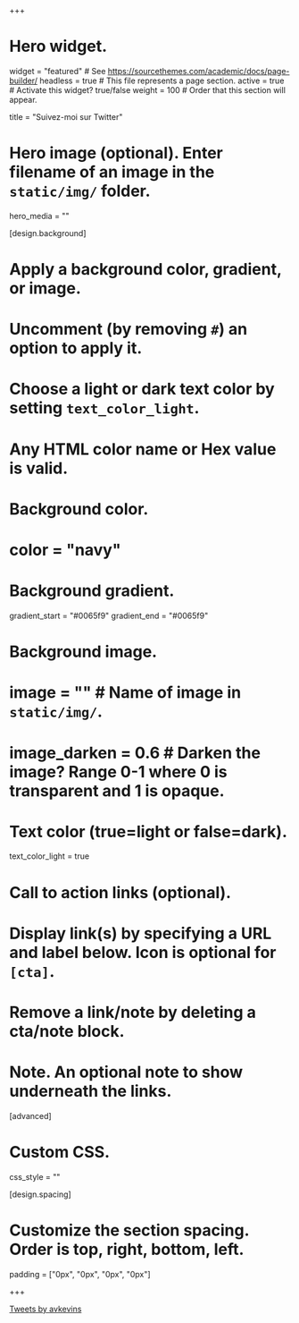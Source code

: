 +++
# Hero widget.
widget = "featured"  # See https://sourcethemes.com/academic/docs/page-builder/
headless = true  # This file represents a page section.
active = true  # Activate this widget? true/false
weight = 100  # Order that this section will appear.

title = "Suivez-moi sur Twitter"


# Hero image (optional). Enter filename of an image in the `static/img/` folder.
hero_media = ""

[design.background]
  # Apply a background color, gradient, or image.
  #   Uncomment (by removing `#`) an option to apply it.
  #   Choose a light or dark text color by setting `text_color_light`.
  #   Any HTML color name or Hex value is valid.

  # Background color.
  # color = "navy"
  
  # Background gradient.
  gradient_start = "#0065f9"
  gradient_end = "#0065f9"
  
  # Background image.
  # image = ""  # Name of image in `static/img/`.
  # image_darken = 0.6  # Darken the image? Range 0-1 where 0 is transparent and 1 is opaque.

  # Text color (true=light or false=dark).
  text_color_light = true

# Call to action links (optional).
#   Display link(s) by specifying a URL and label below. Icon is optional for `[cta]`.
#   Remove a link/note by deleting a cta/note block.

# Note. An optional note to show underneath the links.

[advanced]
 # Custom CSS. 
 css_style = ""
 
[design.spacing]
  # Customize the section spacing. Order is top, right, bottom, left.
  padding = ["0px", "0px", "0px", "0px"]
  
+++

<a class="twitter-timeline" data-width="524" data-height="324" href="https://twitter.com/avkevins?ref_src=twsrc%5Etfw">Tweets by avkevins</a> <script async src="https://platform.twitter.com/widgets.js" charset="utf-8"></script>
